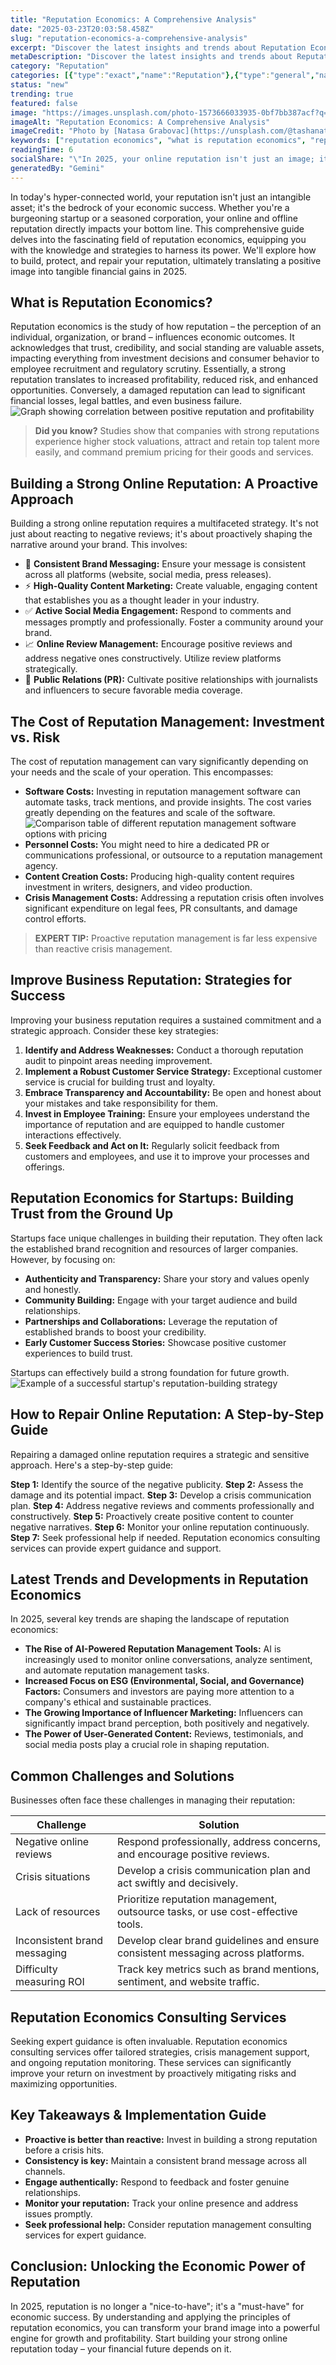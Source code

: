 ```yaml
---
title: "Reputation Economics: A Comprehensive Analysis"
date: "2025-03-23T20:03:58.458Z"
slug: "reputation-economics-a-comprehensive-analysis"
excerpt: "Discover the latest insights and trends about Reputation Economics. This comprehensive guide covers everything you need to know about Reputation Economics in 2025."
metaDescription: "Discover the latest insights and trends about Reputation Economics. This comprehensive guide covers everything you need to know about Reputation Economics ..."
category: "Reputation"
categories: [{"type":"exact","name":"Reputation"},{"type":"general","name":"Finance"},{"type":"medium","name":"Investment Banking"},{"type":"specific","name":"Algorithmic Trading"},{"type":"niche","name":"High-Frequency Trading"}]
status: "new"
trending: true
featured: false
image: "https://images.unsplash.com/photo-1573666033935-0bf7bb387acf?q=85&w=1200&fit=max&fm=webp&auto=compress"
imageAlt: "Reputation Economics: A Comprehensive Analysis"
imageCredit: "Photo by [Natasa Grabovac](https://unsplash.com/@tashanatra) on Unsplash"
keywords: ["reputation economics", "what is reputation economics", "reputation management cost", "building a strong online reputation", "improve business reputation", "reputation economics strategies", "how to repair online reputation", "reputation economics for startups", "reputation economics consulting services", "best reputation management software"]
readingTime: 6
socialShare: "\"In 2025, your online reputation isn't just an image; it's a quantifiable asset directly impacting your bottom line.  Mastering reputation economics is no longer optional—it's essential for survival.\""
generatedBy: "Gemini"
---
```




In today's hyper-connected world, your reputation isn't just an intangible asset; it's the bedrock of your economic success.  Whether you're a burgeoning startup or a seasoned corporation, your online and offline reputation directly impacts your bottom line. This comprehensive guide delves into the fascinating field of reputation economics, equipping you with the knowledge and strategies to harness its power.  We'll explore how to build, protect, and repair your reputation, ultimately translating a positive image into tangible financial gains in 2025.

## What is Reputation Economics?

Reputation economics is the study of how reputation – the perception of an individual, organization, or brand – influences economic outcomes.  It acknowledges that trust, credibility, and social standing are valuable assets, impacting everything from investment decisions and consumer behavior to employee recruitment and regulatory scrutiny.  Essentially, a strong reputation translates to increased profitability, reduced risk, and enhanced opportunities. Conversely, a damaged reputation can lead to significant financial losses, legal battles, and even business failure.  ![Graph showing correlation between positive reputation and profitability](https://images.unsplash.com/photo-1518302057166-c990a3585cc3?q=85&w=1200&fit=max&fm=webp&auto=compress)

> **Did you know?** Studies show that companies with strong reputations experience higher stock valuations, attract and retain top talent more easily, and command premium pricing for their goods and services.

## Building a Strong Online Reputation: A Proactive Approach

Building a strong online reputation requires a multifaceted strategy. It's not just about reacting to negative reviews; it's about proactively shaping the narrative around your brand.  This involves:

* 🔑 **Consistent Brand Messaging:** Ensure your message is consistent across all platforms (website, social media, press releases).
* ⚡ **High-Quality Content Marketing:** Create valuable, engaging content that establishes you as a thought leader in your industry.
* ✅ **Active Social Media Engagement:**  Respond to comments and messages promptly and professionally.  Foster a community around your brand.
* 📈 **Online Review Management:** Encourage positive reviews and address negative ones constructively.  Utilize review platforms strategically.
* 🌟 **Public Relations (PR):**  Cultivate positive relationships with journalists and influencers to secure favorable media coverage.

## The Cost of Reputation Management: Investment vs. Risk

The cost of reputation management can vary significantly depending on your needs and the scale of your operation.  This encompasses:

* **Software Costs:**  Investing in reputation management software can automate tasks, track mentions, and provide insights.  The cost varies greatly depending on the features and scale of the software. ![Comparison table of different reputation management software options with pricing](https://images.unsplash.com/photo-1561065465-0928c7ee69cb?q=85&w=1200&fit=max&fm=webp&auto=compress)
* **Personnel Costs:**  You might need to hire a dedicated PR or communications professional, or outsource to a reputation management agency.
* **Content Creation Costs:**  Producing high-quality content requires investment in writers, designers, and video production.
* **Crisis Management Costs:**  Addressing a reputation crisis often involves significant expenditure on legal fees, PR consultants, and damage control efforts.

> **EXPERT TIP:**  Proactive reputation management is far less expensive than reactive crisis management.

## Improve Business Reputation: Strategies for Success

Improving your business reputation requires a sustained commitment and a strategic approach.  Consider these key strategies:

1. **Identify and Address Weaknesses:** Conduct a thorough reputation audit to pinpoint areas needing improvement.
2. **Implement a Robust Customer Service Strategy:**  Exceptional customer service is crucial for building trust and loyalty.
3. **Embrace Transparency and Accountability:**  Be open and honest about your mistakes and take responsibility for them.
4. **Invest in Employee Training:**  Ensure your employees understand the importance of reputation and are equipped to handle customer interactions effectively.
5. **Seek Feedback and Act on It:** Regularly solicit feedback from customers and employees, and use it to improve your processes and offerings.

## Reputation Economics for Startups: Building Trust from the Ground Up

Startups face unique challenges in building their reputation.  They often lack the established brand recognition and resources of larger companies.  However, by focusing on:

* **Authenticity and Transparency:**  Share your story and values openly and honestly.
* **Community Building:**  Engage with your target audience and build relationships.
* **Partnerships and Collaborations:**  Leverage the reputation of established brands to boost your credibility.
* **Early Customer Success Stories:**  Showcase positive customer experiences to build trust.

Startups can effectively build a strong foundation for future growth. ![Example of a successful startup's reputation-building strategy](https://images.unsplash.com/photo-1573666033935-0bf7bb387acf?q=85&w=1200&fit=max&fm=webp&auto=compress)

## How to Repair Online Reputation: A Step-by-Step Guide

Repairing a damaged online reputation requires a strategic and sensitive approach.  Here's a step-by-step guide:

**Step 1:**  Identify the source of the negative publicity.
**Step 2:**  Assess the damage and its potential impact.
**Step 3:**  Develop a crisis communication plan.
**Step 4:**  Address negative reviews and comments professionally and constructively.
**Step 5:**  Proactively create positive content to counter negative narratives.
**Step 6:**  Monitor your online reputation continuously.
**Step 7:**  Seek professional help if needed.  Reputation economics consulting services can provide expert guidance and support.

## Latest Trends and Developments in Reputation Economics

In 2025, several key trends are shaping the landscape of reputation economics:

* **The Rise of AI-Powered Reputation Management Tools:**  AI is increasingly used to monitor online conversations, analyze sentiment, and automate reputation management tasks.
* **Increased Focus on ESG (Environmental, Social, and Governance) Factors:**  Consumers and investors are paying more attention to a company's ethical and sustainable practices.
* **The Growing Importance of Influencer Marketing:**  Influencers can significantly impact brand perception, both positively and negatively.
* **The Power of User-Generated Content:**  Reviews, testimonials, and social media posts play a crucial role in shaping reputation.

## Common Challenges and Solutions

Businesses often face these challenges in managing their reputation:

| Challenge                     | Solution                                                                  |
|---------------------------------|--------------------------------------------------------------------------|
| Negative online reviews         | Respond professionally, address concerns, and encourage positive reviews. |
| Crisis situations              | Develop a crisis communication plan and act swiftly and decisively.      |
| Lack of resources              | Prioritize reputation management, outsource tasks, or use cost-effective tools. |
| Inconsistent brand messaging    | Develop clear brand guidelines and ensure consistent messaging across platforms. |
| Difficulty measuring ROI        | Track key metrics such as brand mentions, sentiment, and website traffic.     |

## Reputation Economics Consulting Services

Seeking expert guidance is often invaluable. Reputation economics consulting services offer tailored strategies, crisis management support, and ongoing reputation monitoring.  These services can significantly improve your return on investment by proactively mitigating risks and maximizing opportunities.

## Key Takeaways & Implementation Guide

* **Proactive is better than reactive:** Invest in building a strong reputation before a crisis hits.
* **Consistency is key:** Maintain a consistent brand message across all channels.
* **Engage authentically:** Respond to feedback and foster genuine relationships.
* **Monitor your reputation:** Track your online presence and address issues promptly.
* **Seek professional help:** Consider reputation management consulting services for expert guidance.

## Conclusion:  Unlocking the Economic Power of Reputation

In 2025, reputation is no longer a "nice-to-have"; it's a "must-have" for economic success. By understanding and applying the principles of reputation economics, you can transform your brand image into a powerful engine for growth and profitability.  Start building your strong online reputation today – your financial future depends on it.


